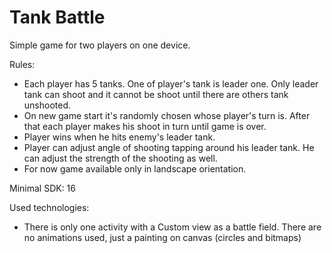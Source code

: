 # Tank Battle
Simple game for two players on one device.

Rules:
- Each player has 5 tanks. One of player's tank is leader one. Only leader tank can shoot and it cannot be shoot until there are others tank unshooted.
- On new game start it's randomly chosen whose player's turn is. After that each player makes his shoot in turn until game is over.
- Player wins when he hits enemy's leader tank.
- Player can adjust angle of shooting tapping around his leader tank. He can adjust the strength of the shooting as well.
- For now game available only in landscape orientation.

Minimal SDK: 16

Used technologies:
- There is only one activity with a Custom view as a battle field. There are no animations used, just a painting on canvas (circles and bitmaps)
